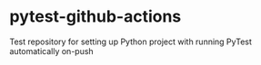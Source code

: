 # pytest-github-actions
Test repository for setting up Python project with running PyTest automatically on-push
